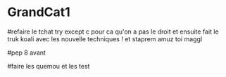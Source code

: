# GrandCat1

#refaire le tchat try except c pour ca qu'on a pas le droit et ensuite fait le truk koali avec les nouvelle techniques ! et staprem amuz toi maggl

#pep 8 avant

#faire les quemou et les test





 
